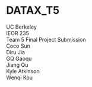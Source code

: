 # DATAX_T5
UC Berkeley
</br>
IEOR 235
</br>
Team 5 Final Project Submission
</br>
Coco Sun
</br>
Diru Jia
</br>
GQ Gaoqu
</br>
Jiang Qu
</br>
Kyle Atkinson
</br>
Wenqi Kou
